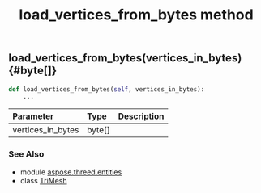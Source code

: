 ﻿---
title: load_vertices_from_bytes method
second_title: Aspose.3D for Python via .NET API References
description: 
type: docs
weight: 120
url: /python-net/aspose.threed.entities/trimesh/load_vertices_from_bytes/
is_root: false
---

## load_vertices_from_bytes(vertices_in_bytes) {#byte[]}



```python
def load_vertices_from_bytes(self, vertices_in_bytes):
    ...
```


| Parameter | Type | Description |
| :- | :- | :- |
| vertices_in_bytes | byte[] |  |



### See Also
* module [aspose.threed.entities](../../)
* class [TriMesh](/3d/python-net/aspose.threed.entities/trimesh)
